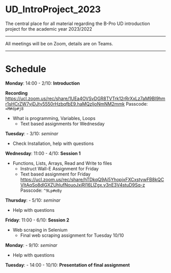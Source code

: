 # UD_IntroProject_2023

The central place for all material regarding the B-Pro UD introduction project for the academic year 2023/2022

----

All meetings will be on Zoom, details are on Teams. 

----
# Schedule
__Monday__: 14:00 - 2/10: __Introduction__

__Recording__
https://ucl.zoom.us/rec/share/1UEa4OVSvDGR8TVTrk12rRrXxLz7aM9BI9hmr1sHCrZW7yjDJty5550rHzbqfbE9.haMQzIjoNmNM2mmk
Passcode: `=M#dp#j8`

- What is programming, Variables, Loops
    - Text based assignments for Wednesday

__Tuesday__: - 3/10: _seminar_
- Check Installation, help with questions

__Wednesday__: 11:00 - 4/10: __Session 1__
- Functions, Lists, Arrays, Read and Write to files
    - Instruct Wall-E Assignment for Friday
    - Text based assignment for Friday
https://ucl.zoom.us/rec/share/hTDkqQ9Ai5YhopjxFXCxstywFB8kQCVltAqSo8dlGXZUhlufNouoJxjRI16LlZgx.v3nE3V4stuD9Sq-z
Passcode: `^9Lp#eBy`

__Thursday__: - 5/10: _seminar_
- Help with questions

__Friday__: 11:00 - 6/10: __Session 2__
- Web scraping in Selenium
    - Final web scraping assignment for Tuesday 10/10

__Monday__: - 9/10: _seminar_
- Help with questions

__Tuesday__: - 14:00 - 10/10: __Presentation of final assignment__
